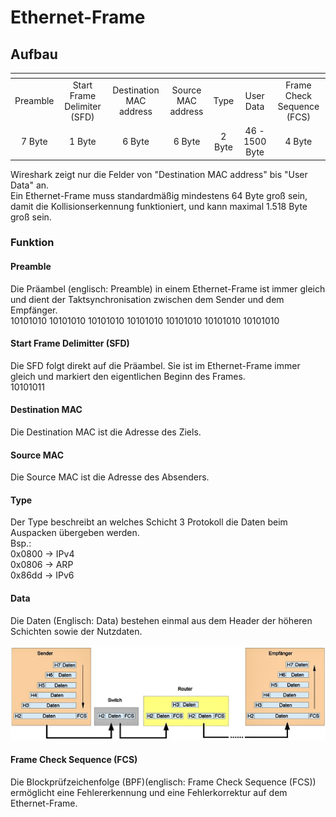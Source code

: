# Ethernet-Frame

## Aufbau

| <!-- -->      | <!-- -->                    | <!-- -->                | <!-- -->           | <!-- -->      | <!-- -->        | <!-- -->                   |
|:-------------:|:---------------------------:|:-----------------------:|:------------------:|:-------------:|:---------------:|:--------------------------:|
| Preamble      | Start Frame Delimiter (SFD) | Destination MAC address | Source MAC address | Type          | User Data       | Frame Check Sequence (FCS) |
| 7 Byte        | 1 Byte                      | 6 Byte                  | 6 Byte             | 2 Byte        | 46 - 1500 Byte  | 4 Byte                     |

Wireshark zeigt nur die Felder von "Destination MAC address" bis "User Data" an.  
Ein Ethernet-Frame muss standardmäßig mindestens 64 Byte groß sein, damit die Kollisionserkennung funktioniert, und kann maximal 1.518 Byte groß sein.

### Funktion

#### Preamble

Die Präambel (englisch: Preamble) in einem Ethernet-Frame ist immer gleich und dient der Taktsynchronisation zwischen dem Sender und dem Empfänger.  
10101010 10101010 10101010 10101010 10101010 10101010 10101010

#### Start Frame Delimitter (SFD)

Die SFD folgt direkt auf die Präambel. Sie ist im Ethernet-Frame immer gleich und markiert den eigentlichen Beginn des Frames.  
10101011

#### Destination MAC

Die Destination MAC ist die Adresse des Ziels.

#### Source MAC

Die Source MAC ist die Adresse des Absenders.

#### Type

Der Type beschreibt an welches Schicht 3 Protokoll die Daten beim Auspacken übergeben werden.  
Bsp.:  
0x0800 -> IPv4  
0x0806 -> ARP  
0x86dd -> IPv6

#### Data

Die Daten (Englisch: Data) bestehen einmal aus dem Header der höheren Schichten sowie der Nutzdaten.

![Kapselung der Daten](pics/kapselung.PNG)

#### Frame Check Sequence (FCS)

Die Blockprüfzeichenfolge (BPF)(englisch: Frame Check Sequence (FCS)) ermöglicht eine Fehlererkennung und eine Fehlerkorrektur auf dem Ethernet-Frame.
